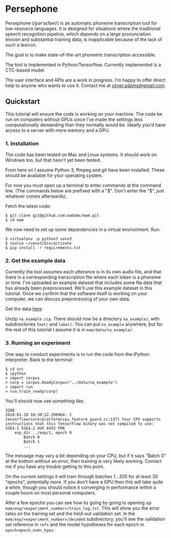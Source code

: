 # Persephone

Persephone (/pərˈsɛfəni/) is an automatic phoneme transcription tool for
low-resource languages. It is designed for situations where the traditional
speech recognition pipeline, which depends on a large pronunciation lexicon and
substantial training data, is inapplicable because of the lack of such a
lexicon.

The goal is to make state-of-the-art phonemic transcription accessible.

The tool is implemented in Python/Tensorflow. Currently implemented is a
CTC-based model.

The user interface and APIs are a work in progress. I'm happy to offer direct
help to anyone who wants to use it. Contact me at oliver.adams@gmail.com.

## Quickstart

This tutorial will ensure the code is working on your machine. The code be run on computers without GPUs since I've made the settings less computationally demanding than they normally would be. Ideally you'd have access to a server with more memory and a GPU.

### 1. Installation

The code has been tested on Mac and Linux systems. It should work on Windows too, but that hasn't yet been tested.

From here on I assume Python 3, ffmpeg and git have been installed. These should be available for your operating system.

For now you must open up a terminal to enter commands at the command line. (The commands below are prefixed with a "$". Don't enter the "$", just whatever comes afterwards).

Fetch the latest code:

```
$ git clone git@github.com:oadams/mam.git
$ cd mam
```

We now need to set up some dependencies in a virtual environment. Run:
```
$ virtualenv -p python3 venv3
$ source ~/venv3/bin/activate
$ pip install -r requirements.txt
```

### 2. Get the example data

Currently the tool assumes each utterance is in its own audio file, and that there is a corresponding transcription file where each token is a phoneme or tone. I've uploaded an example dataset that includes some Na data that has already been preprocessed. We'll use this example dataset in this tutorial. Once we confirm that the software itself is working on your computer, we can discuss preprocessing of your own data.

Get the data [here](https://cloudstor.aarnet.edu.au/sender/?s=download&token=b6789ee3-bbcb-7f92-2f38-18ffc1086817)

Unzip `na_example.zip`. There should now be a directory `na_example/`, with subdirectories `feat/` and `label/`. You can put `na_example` anywhere, but for the rest of this tutorial I assume it is in `mam/data/na_example/`.

### 3. Running an experiment

One way to conduct experiments is to run the code from the iPython interpreter. Back to the terminal:

```
$ cd src
$ ipython
> import corpus
> corp = corpus.ReadyCorpus("../data/na_example")
> import run
> run.train_ready(corp)
```

You'll should now see something like:

```
3280
2018-01-18 10:30:22.290964: I tensorflow/core/platform/cpu_feature_guard.cc:137] Your CPU supports instructions that this TensorFlow binary was not compiled to use: SSE4.1 SSE4.2 AVX AVX2 FMA
    exp_dir ../exp/1, epoch 0
        Batch 0
        Batch 1
        ...
```
 
The message may vary a bit depending on your CPU, but if it says "Batch 0" at the bottom without an error, then training is very likely working. Contact me if you have any trouble getting to this point.

On the current settings it will train through batches 1...205 for at least 30 "epochs", potentially more. If you don't have a GPU then this will take quite a while, though you should notice it converging in performance within a couple hours on most personal computers.

After a few epochs you can see how its going by going to opening up `mam/exp/<experiment_number>/train_log.txt`. This will show you the error rates on the training set and the held-out validation set. In the `mam/exp/<experiment_number>/decoded` subdirectory, you'll see the validation set reference in `refs` and the model hypotheses for each epoch in `epoch<epoch_num>_hyps`.
